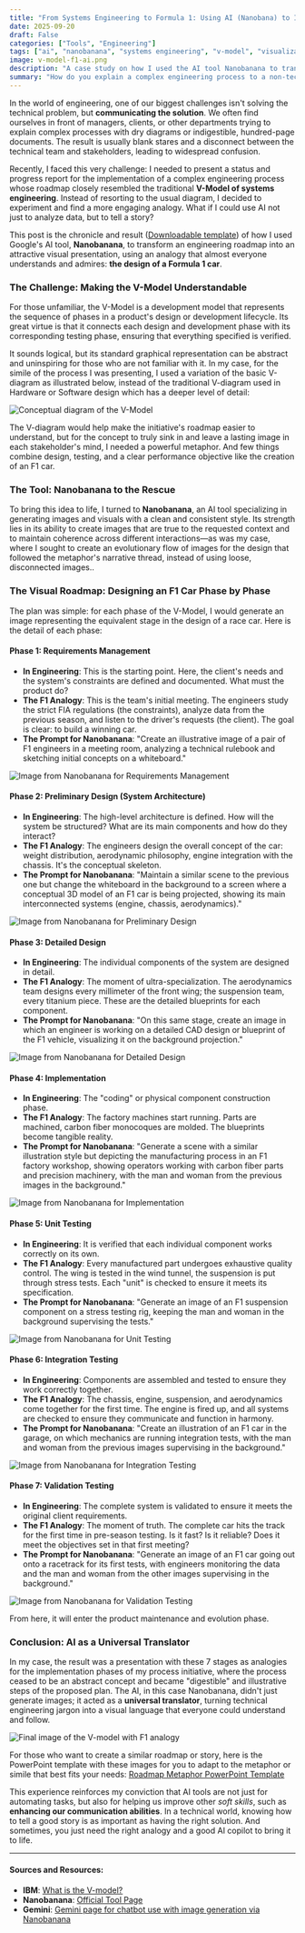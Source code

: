 ```yaml
---
title: "From Systems Engineering to Formula 1: Using AI (Nanobana) to Illustrate a Complex Roadmap"
date: 2025-09-20
draft: False
categories: ["Tools", "Engineering"]
tags: ["ai", "nanobanana", "systems engineering", "v-model", "visualization", "formula 1", "communication", "ppt", "pptx", "engineering", "development", "roadmap"]
image: v-model-f1-ai.png
description: "A case study on how I used the AI tool Nanobanana to transform the systems engineering V-Model into an understandable visual story using a Formula 1 analogy."
summary: "How do you explain a complex engineering process to a non-technical audience? I used Nanobanana's AI and a Formula 1 analogy to turn the abstract V-Model into a visual roadmap that everyone can understand. Here's the process."
---
```


In the world of engineering, one of our biggest challenges isn't solving the technical problem, but **communicating the solution**. We often find ourselves in front of managers, clients, or other departments trying to explain complex processes with dry diagrams or indigestible, hundred-page documents. The result is usually blank stares and a disconnect between the technical team and stakeholders, leading to widespread confusion.

Recently, I faced this very challenge: I needed to present a status and progress report for the implementation of a complex engineering process whose roadmap closely resembled the traditional **V-Model of systems engineering**. Instead of resorting to the usual diagram, I decided to experiment and find a more engaging analogy. What if I could use AI not just to analyze data, but to tell a story?

This post is the chronicle and result ([Downloadable template](Nanobana_engineering.pptx)) of how I used Google's AI tool, **Nanobanana**, to transform an engineering roadmap into an attractive visual presentation, using an analogy that almost everyone understands and admires: **the design of a Formula 1 car**.

### The Challenge: Making the V-Model Understandable

For those unfamiliar, the V-Model is a development model that represents the sequence of phases in a product's design or development lifecycle. Its great virtue is that it connects each design and development phase with its corresponding testing phase, ensuring that everything specified is verified.

It sounds logical, but its standard graphical representation can be abstract and uninspiring for those who are not familiar with it. In my case, for the simile of the process I was presenting, I used a variation of the basic V-diagram as illustrated below, instead of the traditional V-diagram used in Hardware or Software design which has a deeper level of detail:

![Conceptual diagram of the V-Model](Model_V.png)

The V-diagram would help make the initiative's roadmap easier to understand, but for the concept to truly sink in and leave a lasting image in each stakeholder's mind, I needed a powerful metaphor. And few things combine design, testing, and a clear performance objective like the creation of an F1 car.

### The Tool: Nanobanana to the Rescue

To bring this idea to life, I turned to **Nanobanana**, an AI tool specializing in generating images and visuals with a clean and consistent style. Its strength lies in its ability to create images that are true to the requested context and to maintain coherence across different interactions—as was my case, where I sought to create an evolutionary flow of images for the design that followed the metaphor's narrative thread, instead of using loose, disconnected images..

### The Visual Roadmap: Designing an F1 Car Phase by Phase

The plan was simple: for each phase of the V-Model, I would generate an image representing the equivalent stage in the design of a race car. Here is the detail of each phase:

#### Phase 1: Requirements Management

* **In Engineering**: This is the starting point. Here, the client's needs and the system's constraints are defined and documented. What must the product do?
* **The F1 Analogy**: This is the team's initial meeting. The engineers study the strict FIA regulations (the constraints), analyze data from the previous season, and listen to the driver's requests (the client). The goal is clear: to build a winning car.
* **The Prompt for Nanobanana**: "Create an illustrative image of a pair of F1 engineers in a meeting room, analyzing a technical rulebook and sketching initial concepts on a whiteboard."

![Image from Nanobanana for Requirements Management](f1_requirements.png)

#### Phase 2: Preliminary Design (System Architecture)

* **In Engineering**: The high-level architecture is defined. How will the system be structured? What are its main components and how do they interact?
* **The F1 Analogy**: The engineers design the overall concept of the car: weight distribution, aerodynamic philosophy, engine integration with the chassis. It's the conceptual skeleton.
* **The Prompt for Nanobanana**: "Maintain a similar scene to the previous one but change the whiteboard in the background to a screen where a conceptual 3D model of an F1 car is being projected, showing its main interconnected systems (engine, chassis, aerodynamics)."

![Image from Nanobanana for Preliminary Design](f1_preliminary_design.png)

#### Phase 3: Detailed Design

* **In Engineering**: The individual components of the system are designed in detail.
* **The F1 Analogy**: The moment of ultra-specialization. The aerodynamics team designs every millimeter of the front wing; the suspension team, every titanium piece. These are the detailed blueprints for each component.
* **The Prompt for Nanobanana**: "On this same stage, create an image in which an engineer is working on a detailed CAD design or blueprint of the F1 vehicle, visualizing it on the background projection."

![Image from Nanobanana for Detailed Design](f1_critical_design.png)

#### Phase 4: Implementation

* **In Engineering**: The "coding" or physical component construction phase.
* **The F1 Analogy**: The factory machines start running. Parts are machined, carbon fiber monocoques are molded. The blueprints become tangible reality.
* **The Prompt for Nanobanana**: "Generate a scene with a similar illustration style but depicting the manufacturing process in an F1 factory workshop, showing operators working with carbon fiber parts and precision machinery, with the man and woman from the previous images in the background."

![Image from Nanobanana for Implementation](f1_implementation.png)

#### Phase 5: Unit Testing

* **In Engineering**: It is verified that each individual component works correctly on its own.
* **The F1 Analogy**: Every manufactured part undergoes exhaustive quality control. The wing is tested in the wind tunnel, the suspension is put through stress tests. Each "unit" is checked to ensure it meets its specification.
* **The Prompt for Nanobanana**: "Generate an image of an F1 suspension component on a stress testing rig, keeping the man and woman in the background supervising the tests."

![Image from Nanobanana for Unit Testing](f1_unit_testing.png)

#### Phase 6: Integration Testing

* **In Engineering**: Components are assembled and tested to ensure they work correctly together.
* **The F1 Analogy**: The chassis, engine, suspension, and aerodynamics come together for the first time. The engine is fired up, and all systems are checked to ensure they communicate and function in harmony.
* **The Prompt for Nanobanana**: "Create an illustration of an F1 car in the garage, on which mechanics are running integration tests, with the man and woman from the previous images supervising in the background."

![Image from Nanobanana for Integration Testing](f1_integration_testing.png)

#### Phase 7: Validation Testing

* **In Engineering**: The complete system is validated to ensure it meets the original client requirements.
* **The F1 Analogy**: The moment of truth. The complete car hits the track for the first time in pre-season testing. Is it fast? Is it reliable? Does it meet the objectives set in that first meeting?
* **The Prompt for Nanobanana**: "Generate an image of an F1 car going out onto a racetrack for its first tests, with engineers monitoring the data and the man and woman from the other images supervising in the background."

![Image from Nanobanana for Validation Testing](f1_validation_testing.png)

From here, it will enter the product maintenance and evolution phase.

### Conclusion: AI as a Universal Translator

In my case, the result was a presentation with these 7 stages as analogies for the implementation phases of my process initiative, where the process ceased to be an abstract concept and became "digestible" and illustrative steps of the proposed plan. The AI, in this case Nanobanana, didn't just generate images; it acted as a **universal translator**, turning technical engineering jargon into a visual language that everyone could understand and follow.

![Final image of the V-model with F1 analogy](Nanobanana_engineering_v_model.png)

For those who want to create a similar roadmap or story, here is the PowerPoint template with these images for you to adapt to the metaphor or simile that best fits your needs: [Roadmap Metaphor PowerPoint Template](Nanobanana_engineering.pptx)

This experience reinforces my conviction that AI tools are not just for automating tasks, but also for helping us improve other *soft skills*, such as **enhancing our communication abilities**. In a technical world, knowing how to tell a good story is as important as having the right solution. And sometimes, you just need the right analogy and a good AI copilot to bring it to life.

---

#### Sources and Resources:
* **IBM**: [What is the V-model?](https://www.ibm.com/topics/v-model)
* **Nanobanana**: [Official Tool Page](https://gemini.google/overview/image-generation/)
* **Gemini**: [Gemini page for chatbot use with image generation via Nanobanana](https://gemini.google.com/app)